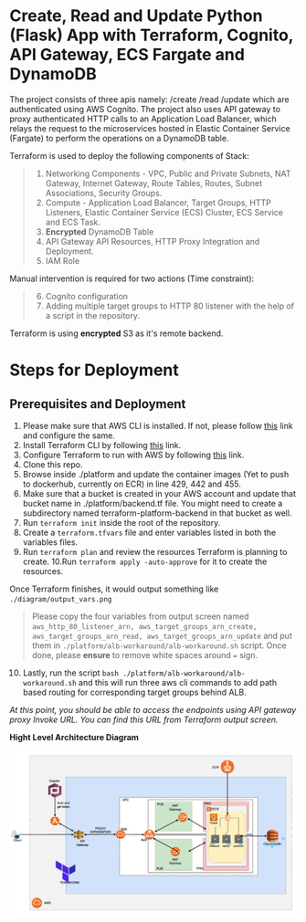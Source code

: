 # Create, Read and Update Python (Flask) App with Terraform, Cognito, API Gateway, ECS Fargate and DynamoDB

The project consists of three apis namely:
/create
/read
/update
which are authenticated using AWS Cognito. The project also uses API gateway to proxy authenticated HTTP calls to an Application Load Balancer, which relays the request to the microservices hosted in Elastic Container Service (Fargate) to perform the operations on a DynamoDB table.

Terraform is used to deploy the following components of Stack:
>1. Networking Components - VPC, Public and Private Subnets, NAT Gateway, Internet Gateway, Route Tables, Routes, Subnet Associations, Security Groups.
>2. Compute - Application Load Balancer, Target Groups, HTTP Listeners, Elastic Container Service (ECS) Cluster, ECS Service and ECS Task.
>3. **Encrypted** DynamoDB Table
>4. API Gateway API Resources, HTTP Proxy Integration and Deployment.
>5. IAM Role

Manual intervention is required for two actions (Time constraint):
>6. Cognito configuration
>7. Adding multiple target groups to HTTP 80 listener with the help of a script in the repository.

Terraform is using **encrypted** S3 as it's remote backend. 





# Steps for Deployment



## Prerequisites and Deployment

1. Please make sure that AWS CLI is installed. If not, please follow [this](https://docs.aws.amazon.com/cli/latest/userguide/cli-chap-install.html) link and configure the same.
2. Install Terraform CLI by following [this](https://learn.hashicorp.com/tutorials/terraform/install-cli) link.
3. Configure Terraform to run with AWS by following [this](https://registry.terraform.io/providers/hashicorp/aws/latest/docs) link.
4. Clone this repo.
5. Browse inside ./platform and update the container images (Yet to push to dockerhub, currently on ECR) in line 429, 442 and 455.
6. Make sure that a bucket is created in your AWS account and update that bucket name in ./platform/backend.tf file. You might need to create a subdirectory named terraform-platform-backend in that bucket as well.
7. Run `terraform init` inside the root of the repository. 
8. Create a `terraform.tfvars` file and enter variables listed in both the variables files.
9. Run `terraform plan` and review the resources Terraform is planning to create.
10.Run `terraform apply -auto-approve` for it to create the resources.

Once Terraform finishes, it would output something like `./diagram/output_vars.png`

>Please copy the four variables from output screen named `aws_http_80_listener_arn, aws_target_groups_arn_create, aws_target_groups_arn_read, aws_target_groups_arn_update` and put them in `./platform/alb-workaround/alb-workaround.sh` script. 
>Once done, please **ensure** to remove white spaces around `=` sign. 

10. Lastly, run the script `bash ./platform/alb-workaround/alb-workaround.sh` and this will run three aws cli commands to add path based routing for corresponding target groups behind ALB.

*At this point, you should be able to access the endpoints using API gateway proxy Invoke URL. You can find this URL from Terraform output screen.*


**Hight Level Architecture Diagram**

![alt text](https://github.com/anand-swaroop-git/UNO/blob/master/diagram/high_level_v3.png?raw=true)

